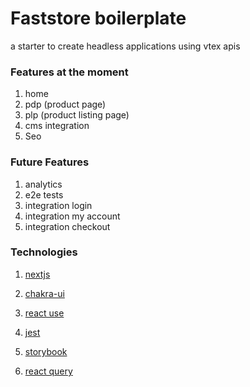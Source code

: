 # Faststore boilerplate

a starter to create headless applications using vtex apis

### Features at the moment

1. home
2. pdp (product page)
3. plp (product listing page)
4. cms integration
5. Seo

### Future Features

1. analytics
2. e2e tests
3. integration login
4. integration my account
5. integration checkout

### Technologies

1.  [nextjs](https://nextjs.org/)

2.  [chakra-ui](https://chakra-ui.com/)

3.  [react use](https://github.com/streamich/react-use)

4.  [jest](https://jestjs.io/pt-BR/)

5.  [storybook](https://storybook.js.org/)

6.  [react query](https://tanstack.com/query/v3/)
